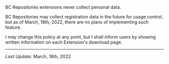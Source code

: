 BC Repositories extensions never collect personal data.

BC Repositories may collect registration data in the future for usage control, but as of March, 18th, 2022, there are no plans of implementing such feature.

I may change this policy at any point, but I shall inform users by showing written information on each Extension's download page.

---
*Last Update*: March, 18th, 2022